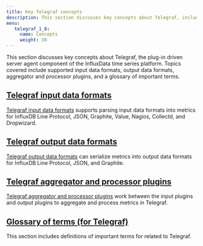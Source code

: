 ```yaml
---
title: Key Telegraf concepts
description: This section discusses key concepts about Telegraf, including information on supported input data formats, output data formats, aggregator and processor plugins, and includes a glossary of important terms.
menu:
   telegraf_1_8:
     name: Concepts
     weight: 30
---
```

This section discusses key concepts about Telegraf, the plug-in driven server agent component of the InfluxData time series platform. Topics covered include supported input data formats, output data formats, aggregator and processor plugins, and a glossary of important terms.

## [Telegraf input data formats](/telegraf/v1.8/concepts/data_formats_input/)

[Telegraf input data formats](/telegraf/v1.8/concepts/data_formats_input/) supports parsing input data formats into metrics for InfluxDB Line Protocol, JSON, Graphite, Value, Nagios, Collectd, and Dropwizard.

## [Telegraf output data formats](/telegraf/v1.8/concepts/data_formats_output/)

[Telegraf output data formats](/telegraf/v1.8/concepts/data_formats_output/) can serialize metrics into output data formats for InfluxDB Line Protocol, JSON, and Graphite.

## [Telegraf aggregator and processor plugins](/telegraf/v1.8/concepts/aggregator_processor_plugins/)

[Telegraf aggregator and processor plugins](/telegraf/v1.8/concepts/aggregator_processor_plugins/) work between the input plugins and output plugins to aggregate and process metrics in Telegraf.

## [Glossary of terms (for Telegraf)](/telegraf/v1.8/concepts/glossary/)

This section includes definitions of important terms for related to Telegraf.
